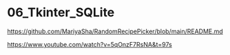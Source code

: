 # 06_Tkinter_SQLite


https://github.com/MariyaSha/RandomRecipePicker/blob/main/README.md


https://www.youtube.com/watch?v=5qOnzF7RsNA&t=97s
